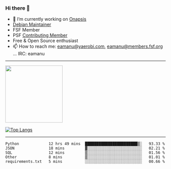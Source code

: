 ### Hi there 👋


- 🔭 I’m currently working on [Onapsis](http://onapsis.com)
- [Debian Maintainer](https://qa.debian.org/developer.php?login=eamanu%40yaerobi.com)
- FSF Member
- PSF [Contributing Member](https://www.python.org/psf/membership/#what-membership-classes-are-there)
- Free & Open Source enthusiast 
- 📫 How to reach me: eamanu@yaerobi.com, eamanu@members.fsf.org ... IRC: eamanu

---

<img height="180em" src="https://github-readme-stats.vercel.app/api?theme=dark&username=eamanu&show_icons=true&hide_border=true&&count_private=true&include_all_commits=true" />

[![Top Langs](https://github-readme-stats.vercel.app/api/top-langs/?theme=dark&username=eamanu&layout=compact)](https://github.com/anuraghazra/github-readme-stats)

---

<!--START_SECTION:waka-->
```text
Python             12 hrs 49 mins  ███████████████████████▒░   93.33 % 
JSON               18 mins         ▓░░░░░░░░░░░░░░░░░░░░░░░░   02.21 % 
SQL                12 mins         ▒░░░░░░░░░░░░░░░░░░░░░░░░   01.56 % 
Other              8 mins          ▒░░░░░░░░░░░░░░░░░░░░░░░░   01.01 % 
requirements.txt   5 mins          ░░░░░░░░░░░░░░░░░░░░░░░░░   00.66 % 
```
<!--END_SECTION:waka-->
